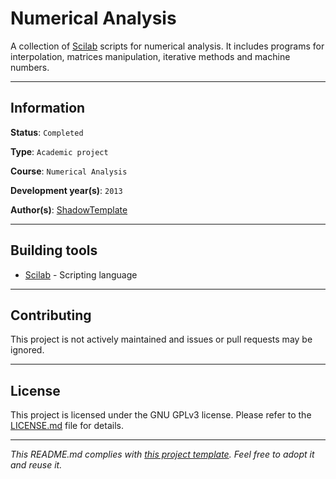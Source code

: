 # Numerical Analysis

A collection of [Scilab](http://www.scilab.org/) scripts for numerical 
analysis. It includes programs for interpolation, matrices manipulation, 
iterative methods and machine numbers.

---
## Information

**Status**: `Completed`

**Type**: `Academic project`

**Course**: `Numerical Analysis`

**Development year(s)**: `2013`

**Author(s)**: [ShadowTemplate](https://github.com/ShadowTemplate)

---
## Building tools

* [Scilab](http://www.scilab.org/) - Scripting language

---
## Contributing

This project is not actively maintained and issues or pull requests may be 
ignored.

---
## License

This project is licensed under the GNU GPLv3 license.
Please refer to the [LICENSE.md](LICENSE.md) file for details.

---
*This README.md complies with [this project template](
https://github.com/ShadowTemplate/project-template). Feel free to adopt it
and reuse it.*

